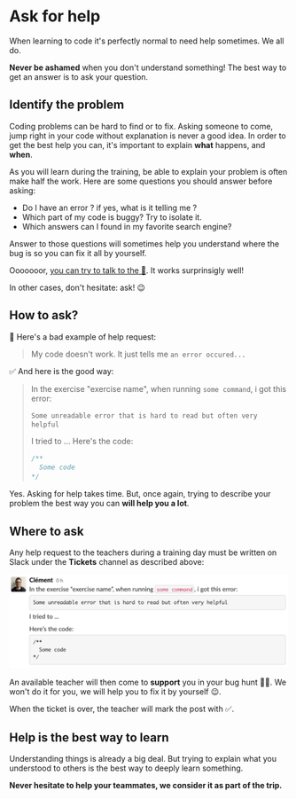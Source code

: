 # Ask for help

When learning to code it's perfectly normal to need help sometimes. We all do.

**Never be ashamed** when you don't understand something! The best way to get an answer is to ask your question.

## Identify the problem

Coding problems can be hard to find or to fix. Asking someone to come, jump right in your code without explanation is never a good idea. In order to get the best help you can, it's important to explain **what** happens, and **when**.

As you will learn during the training, be able to explain your problem is often make half the work. Here are some questions you should answer before asking:
- Do I have an error ? if yes, what is it telling me ?
- Which part of my code is buggy? Try to isolate it.
- Which answers can I found in my favorite search engine?

Answer to those questions will sometimes help you understand where the bug is so you can fix it all by yourself.

Ooooooor, [you can try to talk to the 🦆](https://en.wikipedia.org/wiki/Rubber_duck_debugging#:~:text=In%20software%20engineering%2C%20rubber%20duck,%2Dline%2C%20to%20the%20duck.). It works surprinsigly well!

In other cases, don't hesitate: ask! 😉

## How to ask?

🚫 Here's a bad example of help request:

> My code doesn't work. It just tells me `an error occured...`

✅ And here is the good way:

> In the exercise "exercise name", when running `some command`, i got this error:
>  ```
>  Some unreadable error that is hard to read but often very helpful
>  ```
> I tried to ...
> Here's the code:
>
> ```js
> /**
>   Some code
> */
> ```

Yes. Asking for help takes time. But, once again, trying to describe your problem the best way you can **will help you a lot**.

## Where to ask

Any help request to the teachers during a training day must be written on Slack under the **Tickets** channel as described above:

![Slack ticket example](./assets/images/ticket-example.png)

An available teacher will then come to **support** you in your bug hunt 🐛🔫. We won't do it for you, we will help you to fix it by yourself 😉.

When the ticket is over, the teacher will mark the post with ✅.

## Help is the best way to learn

Understanding things is already a big deal. But trying to explain what you understood to others is the best way to deeply learn something.

**Never hesitate to help your teammates, we consider it as part of the trip.**
